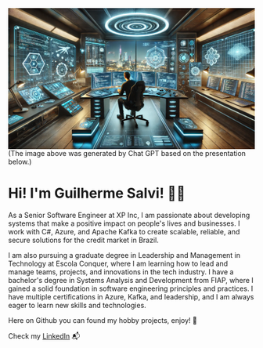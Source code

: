 <img align="right" src="https://github.com/guilhermesalvi/guilhermesalvi/blob/master/images/cover.webp" width="1080"/>
(The image above was generated by Chat GPT based on the presentation below.)

# Hi! I'm Guilherme Salvi! 👋🏻

As a Senior Software Engineer at XP Inc, I am passionate about developing systems that make a positive impact on people's lives and businesses. I work with C#, Azure, and Apache Kafka to create scalable, reliable, and secure solutions for the credit market in Brazil.

I am also pursuing a graduate degree in Leadership and Management in Technology at Escola Conquer, where I am learning how to lead and manage teams, projects, and innovations in the tech industry. I have a bachelor's degree in Systems Analysis and Development from FIAP, where I gained a solid foundation in software engineering principles and practices. I have multiple certifications in Azure, Kafka, and leadership, and I am always eager to learn new skills and technologies.

Here on Github you can found my hobby projects, enjoy! 🚀

Check my [LinkedIn](https://www.linkedin.com/in/guilhermesalvi/) 📬
